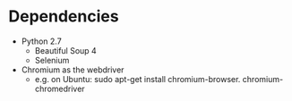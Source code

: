 # Dependencies
- Python 2.7
	- Beautiful Soup 4
	- Selenium
- Chromium as the webdriver
	- e.g. on Ubuntu: sudo apt-get install chromium-browser. chromium-chromedriver
